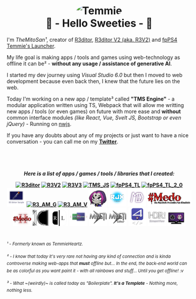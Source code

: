 <h1 align="center">
  <img src="https://avatars.githubusercontent.com/u/32562725?v=4" alt="Temmie" style="border-radius:100%;width:100px;" title="Hi ;)"><br>
  💜 - Hello Sweeties - 💜
</h1>

I'm *TheMitoSan¹*, creator of [R3ditor](https://github.com/themitosan/R3ditor), [R3ditor V2 (aka. R3V2)](https://github.com/themitosan/R3ditor-V2) and [fpPS4 Temmie's Launcher](https://github.com/themitosan/fpPS4-Temmie-s-Launcher).

My life goal is making apps / tools and games using web-technology as offline it can be² - __without any usage / assistance of generative AI__.

I started my dev journey using *Visual Studio 6.0* but then I moved to web development because even back then, I knew that the future lies on the web.

Today I'm working on a new app / template³ called **"TMS Engine"** - a modular application written using TS, Webpack that will allow me writting new apps / tools (or even games) on future with more ease and **without** common interface modules *(like React, Vue, Svelt JS, Bootstrap or even jQuery)* - Running on [nwjs](https://nwjs.io/).

If you have any doubts about any of my projects or just want to have a nice conversation - you can call me on my **[Twitter](https://twitter.com/themitosan)**.

#

<h4 align="center">

<br>

*Here is a list of apps / games / tools / libraries that I created:*

<a target="_blank" href="https://github.com/themitosan/R3ditor"><img style="width:50px;" alt="R3ditor" src="https://raw.githubusercontent.com/themitosan/R3ditor/master/App/Img/logo.png"></a>
<a target="_blank" href="https://github.com/themitosan/R3ditor-V2"><img style="width:50px;" alt="R3V2" src="https://github.com/themitosan/R3ditor-V2/blob/main/App/img/logo.png?raw=true"></a>
<a target="_blank" href="https://github.com/themitosan/R3V3-ARCHIVE"><img style="width:50px;" alt="R3V3" src="https://github.com/temmieheartz/R3V3-ARCHIVE/raw/main/App/img/logo.png?raw=true"></a>
<a target="_blank" href="https://github.com/themitosan/TMS.js"><img style="width:50px;" alt="TMS_JS" src="https://raw.githubusercontent.com/themitosan/TMS.js/main/tmsjs.png"></a>
<a target="_blank" href="https://github.com/themitosan/fpPS4-Temmie-s-Launcher"><img style="width:50px;" alt="fpPS4_TL" src="https://github.com/themitosan/fpPS4-Temmie-s-Launcher/blob/main/App/img/logo.png?raw=true"></a>
<a target="_blank" href="https://github.com/themitosan/fpPS4-Temmie-s-Launcher/tree/Rewrite-WIP"><img style="width:50px;" alt="fpPS4_TL_2_0" src="https://github.com/themitosan/fpPS4-Temmie-s-Launcher/blob/Rewrite-WIP/App/img/icon.png?raw=true"></a>
<a target="_blank" href="https://github.com/themitosan/r3-water-sample-puzzle"><img style="width:50px;" alt="R3_WS_P" src="https://github.com/themitosan/r3-water-sample-puzzle/raw/main/App/img/icon.png?raw=true"></a>
<a target="_blank" href="https://github.com/themitosan/R3-Auto-Map-Gen"><img style="width:50px;" alt="R3_AM_G" src="https://github.com/themitosan/R3-Auto-Map-Gen/raw/main/App/img/icon.png?raw=true"></a>
<a target="_blank" href="https://themitosan.github.io/R3AMV"><img style="width:50px;" alt="R3_AM_V" src="https://themitosan.github.io/R3AMV/img/icon.png"></a>
<a target="_blank" href="https://github.com/themitosan/TemmieDeck"><img style="width:50px;" alt="TemmieDeck" src="https://github.com/themitosan/TemmieDeck/blob/main/App/img/icon.png?raw=true"></a>
<a target="_blank" href="https://github.com/themitosan/RJX_Toolset"><img style="width:50px;" alt="RJX_Toolset" src="https://raw.githubusercontent.com/themitosan/RJX_Toolset/master/App/img/logo.png"></a>
<a target="_blank" href="https://github.com/themitosan/MythDeck"><img style="width:50px;" alt="MythDeck" src="https://github.com/themitosan/MythDeck/raw/master/App/img/logo.png"></a>
<img style="width:120px;cursor:not-allowed;" alt="Medo" src="img/Medo.png">
<img style="width:50px;cursor:not-allowed;" alt="medo2" src="img/medo_2.png">
<img style="width:44px;cursor:not-allowed;" alt="comandi" src="img/comandi.png">
<img style="width:50px;cursor:not-allowed;" alt="RLauncherJS" src="img/RLauncher.png">
<img style="width:50px;cursor:not-allowed;" alt="TMS Engine" src="img/TMS_Engine.png">
<img style="width:50px;cursor:not-allowed;" alt="MythEngine" src="img/MythEngine.png">
<img style="width:50px;cursor:not-allowed;" alt="MythEngine_Editor" src="img/MythEngine_Editor.png">
<img style="width:50px;cursor:not-allowed;" alt="fpPS4_TL_2_0_Editor" src="img/fpPS4_TL_2_0_Editor.png">
<img style="width:50px;cursor:not-allowed;" alt="hdrStreamview" src="img/hdr_streamview.png">
<img style="width:50px;cursor:not-allowed;" alt="temmie_streamview" src="img/temmie_streamview.png">

</h4>

#
*<sup>¹ - Formerly known as TemmieHeartz.</sup>*

*<sup>² - I know that today it's very rare not having any kind of connection and is kinda controverse making web-apps that **must** offline but... In the end, the back-end world can be as colorful as you want paint it - with all rainbows and stuff... Until you get offline! :v</sup>*

*<sup>³ - What ~(weirdly)~ is called today as "Boilerplate". **It's a Template** - Nothing more, nothing less.</sup>*
